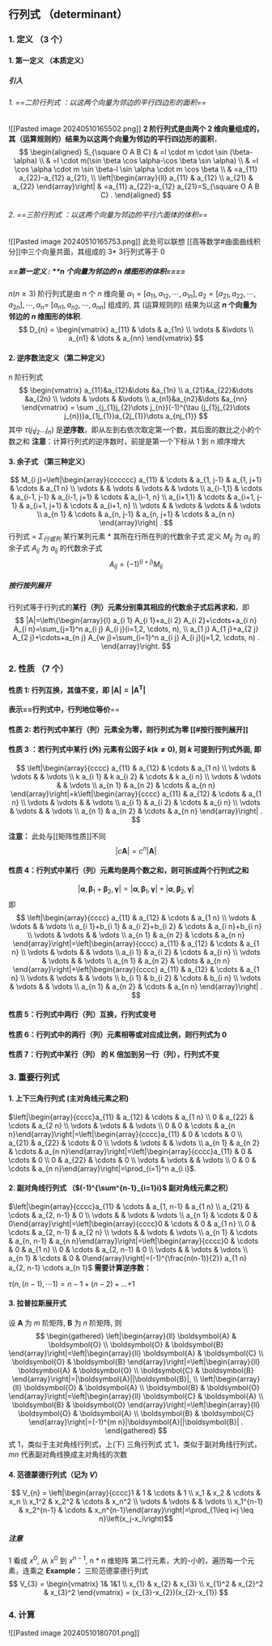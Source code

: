 ## 行列式 （determinant）
### 1. 定义 （3 个）
#### 1. 第一定义 （本质定义）
##### 引入
###### 1. ==二阶行列式 ：以这两个向量为邻边的平行四边形的面积==

![[Pasted image 20240510165502.png]]
  **2 阶行列式是由两个 2 维向量组成的，其（运算规则的）结果为以这两个向量为邻边的平行四边形的面积．**
  $$
\begin{aligned}
S_{\square O A B C} & =l \cdot m \cdot \sin (\beta-\alpha) \\
& =l \cdot m(\sin \beta \cos \alpha-\cos \beta \sin \alpha) \\
& =l \cos \alpha \cdot m \sin \beta-l \sin \alpha \cdot m \cos \beta \\
& =a_{11} a_{22}-a_{12} a_{21}, \\
\left|\begin{array}{ll}
a_{11} & a_{12} \\
a_{21} & a_{22}
\end{array}\right| & =a_{11} a_{22}-a_{12} a_{21}=S_{\square O A B C} .
\end{aligned}
$$
###### 2. ==三阶行列式 ：以这两个向量为邻边的平行六面体的体积==
 ![[Pasted image 20240510165753.png]]
此处可以联想 [[高等数学#曲面曲线积分]]中三个向量共面，其组成的 3* 3行列式等于 0
#####  ==第一定义 : **$n$ 个向量为邻边的 $n$ 维图形的体积====
$n(n \geqslant 3)$ 阶行列式是由 $n$ 个 $n$ 维向量 $\alpha_1=\left[a_{11}, a_{12}, \cdots, a_{1 n}\right], a_2=\left[a_{21}, a_{22}, \cdots, a_{2 n}\right], \cdots, \alpha_n=$ $\left[a_{n 1}, a_{n 2}, \cdots, a_{n n}\right]$ 组成的, 其 (运算规则的) 结果为以这 **$n$ 个向量为邻边的 $n$ 维图形的体积**.
 $$
D_{n} = \begin{vmatrix}
a_{11} & \dots & a_{1n} \\
\vdots & &\vdots \\
a_{n1} & \dots & a_{nn}
\end{vmatrix}
$$

#### 2. 逆序数法定义（第二种定义）

n 阶行列式 
$$
\begin{vmatrix}
a_{11}&a_{12}&\dots &a_{1n} \\
 a_{21}&a_{22}&\dots &a_{2n} \\ 
\vdots & \vdots & &\vdots \\
a_{n1}&a_{n2}&\dots &a_{nn}
\end{vmatrix} = \sum _{j_{1}j_{2}\dots j_{n}}(-1)^{\tau (j_{1}j_{2}\dots j_{n})}a_{1j_{1}}a_{2j_{1}}\dots a_{nj_{1}}
$$
其中 $\tau (j_{1}j_{2}\dots j_{n})$ 是**逆序数**，即从左到右依次取定第一个数，其后面的数比之小的个数之和
**注意**：计算行列式的逆序数时，前提是第一个下标从 1 到 n 顺序增大

#### 3. 余子式 （第三种定义）
$$
M_{i j}=\left|\begin{array}{cccccc}
a_{11} & \cdots & a_{1, j-1} & a_{1, j+1} & \cdots & a_{1 n} \\
\vdots & & \vdots & \vdots & & \vdots \\
a_{i-1,1} & \cdots & a_{i-1, j-1} & a_{i-1, j+1} & \cdots & a_{i-1, n} \\
a_{i+1,1} & \cdots & a_{i+1, j-1} & a_{i+1, j+1} & \cdots & a_{i+1, n} \\
\vdots & & \vdots & \vdots & & \vdots \\
a_{n 1} & \cdots & a_{n, j-1} & a_{n, j+1} & \cdots & a_{n n}
\end{array}\right| .
$$
行列式 = $\Sigma_{行或列}$ 某行某列元素 *  其所在行所在列的代数余子式
定义 $M_{ij}$ 为 $a_{ij}$ 的余子式
$A_{ij}$ 为 $a_{ij}$ 的代数余子式
$$A_{ij} = (-1)^{(i+j)}M_{ij}$$ 
##### **按行按列展开**
行列式等于行列式的**某行（列）元素分别乘其相应的代数余子式后再求和**，即
$$
|A|=\left\{\begin{array}{l}
a_{i 1} A_{i 1}+a_{i 2} A_{i 2}+\cdots+a_{i n} A_{i n}=\sum_{j=1}^n a_{i j} A_{i j}(i=1,2, \cdots, n), \\
a_{1 j} A_{1 j}+a_{2 j} A_{2 j}+\cdots+a_{n j} A_{w j}=\sum_{i=1}^n a_{i j} A_{i j}(j=1,2, \cdots, n) .
\end{array}\right.
$$

### 2. 性质 （7 个）
#### 性质 1:  行列互换，其值不变，即 $|\boldsymbol{A}|=\left|\boldsymbol{A}^{\mathrm{T}}\right|$

**表示==行列式中，行列地位等价**==

#### 性质 2:  若行列式中某行（列）元素全为零，则行列式为零 [[#**按行按列展开**]]

#### 性质 3 ：若行列式中某行 (外) 元素有公因子 $k(k \neq 0)$, 则 $k$ 可提到行列式外面, 即
$$
\left|\begin{array}{cccc}
a_{11} & a_{12} & \cdots & a_{1 n} \\
\vdots & \vdots & & \vdots \\
k a_{i 1} & k a_{i 2} & \cdots & k a_{i n} \\
\vdots & \vdots & & \vdots \\
a_{n 1} & a_{n 2} & \cdots & a_{n n}
\end{array}\right|=k\left|\begin{array}{cccc}
a_{11} & a_{12} & \cdots & a_{1 n} \\
\vdots & \vdots & & \vdots \\
a_{i 1} & a_{i 2} & \cdots & a_{i n} \\
\vdots & \vdots & & \vdots \\
a_{n 1} & a_{n 2} & \cdots & a_{n n}
\end{array}\right| .
$$

**注意：** 此处与[[矩阵性质]]不同 
$$
|c \boldsymbol{A}|=c^n|\boldsymbol{A}|
$$

#### 性质 4：行列式中某行（列）元素均是两个数之和，则可拆成两个行列式之和
$$
\left|\boldsymbol{\alpha}, \boldsymbol{\beta}_1+\boldsymbol{\beta}_2, \boldsymbol{\gamma}\right|=\left|\boldsymbol{\alpha}, \boldsymbol{\beta}_1, \boldsymbol{\gamma}\right|+\left|\boldsymbol{\alpha}, \boldsymbol{\beta}_2, \boldsymbol{\gamma}\right| 
$$
即 
$$
\left|\begin{array}{cccc}
a_{11} & a_{12} & \cdots & a_{1 n} \\
\vdots & \vdots & & \vdots \\
a_{i 1}+b_{i 1} & a_{i 2}+b_{i 2} & \cdots & a_{i n}+b_{i n} \\
\vdots & \vdots & & \vdots \\
a_{n 1} & a_{n 2} & \cdots & a_{n n}
\end{array}\right|=\left|\begin{array}{cccc}
a_{11} & a_{12} & \cdots & a_{1 n} \\
\vdots & \vdots & & \vdots \\
a_{i 1} & a_{i 2} & \cdots & a_{i n} \\
\vdots & \vdots & & \vdots \\
a_{n 1} & a_{n 2} & \cdots & a_{n n}
\end{array}\right|+\left|\begin{array}{cccc}
a_{11} & a_{12} & \cdots & a_{1 n} \\
\vdots & \vdots & & \vdots \\
b_{i 1} & b_{i 2} & \cdots & b_{i n} \\
\vdots & \vdots & & \vdots \\
a_{n 1} & a_{n 2} & \cdots & a_{n n}
\end{array}\right| .
$$
#### 性质 5：行列式中两行（列）互换，行列式变号
#### 性质 6：行列式中的两行（列）元素相等或对应成比例，则行列式为 0
#### 性质 7：行列式中某行（列） 的 K 倍加到另一行（列），行列式不变
### 3. 重要行列式
#### 1. 上下三角行列式 (主对角线元素之积)

$\left|\begin{array}{cccc}a_{11} & a_{12} & \cdots & a_{1 n} \\ 0 & a_{22} & \cdots & a_{2 n} \\ \vdots & \vdots & & \vdots \\ 0 & 0 & \cdots & a_{n n}\end{array}\right|=\left|\begin{array}{cccc}a_{11} & 0 & \cdots & 0 \\ a_{21} & a_{22} & \cdots & 0 \\ \vdots & \vdots & & \vdots \\ a_{n 1} & a_{n 2} & \cdots & a_{n n}\end{array}\right|=\left|\begin{array}{cccc}a_{11} & 0 & \cdots & 0 \\ 0 & a_{22} & \cdots & 0 \\ \vdots & \vdots & & \vdots \\ 0 & 0 & \cdots & a_{n n}\end{array}\right|=\prod_{i=1}^n a_{i i}$.
#### 2. 副对角线行列式 （$(-1)^{\sum^{n-1}_{i=1}i}$ 副对角线元素之积）
$\left|\begin{array}{cccc}a_{11} & \cdots & a_{1, n-1} & a_{1 n} \\ a_{21} & \cdots & a_{2, n-1} & 0 \\ \vdots & & \vdots & \vdots \\ a_{n 1} & \cdots & 0 & 0\end{array}\right|=\left|\begin{array}{cccc}0 & \cdots & 0 & a_{1 n} \\ 0 & \cdots & a_{2, n-1} & a_{2 n} \\ \vdots & & \vdots & \vdots \\ a_{n 1} & \cdots & a_{n, n-1} & a_{n n}\end{array}\right|=\left|\begin{array}{cccc}0 & \cdots & 0 & a_{1 n} \\ 0 & \cdots & a_{2, n-1} & 0 \\ \vdots & & \vdots & \vdots \\ a_{n 1} & \cdots & 0 & 0\end{array}\right|=(-1)^{\frac{n(n-1)}{2}} a_{1 n} a_{2, n-1} \cdots a_{n 1}$
**需要计算逆序数：** 

$\tau(n,(n-1), \cdots 1)={n-1+(n-2)}+\dots{+1}$

#### 3. 拉普拉斯展开式

设 $\boldsymbol{A}$ 为 $m$ 阶矩阵, $\boldsymbol{B}$ 为 $n$ 阶矩阵, 则
$$
\begin{gathered}
\left|\begin{array}{ll}
\boldsymbol{A} & \boldsymbol{O} \\
\boldsymbol{O} & \boldsymbol{B}
\end{array}\right|=\left|\begin{array}{ll}
\boldsymbol{A} & \boldsymbol{C} \\
\boldsymbol{O} & \boldsymbol{B}
\end{array}\right|=\left|\begin{array}{ll}
\boldsymbol{A} & \boldsymbol{O} \\
\boldsymbol{C} & \boldsymbol{B}
\end{array}\right|=|\boldsymbol{A}||\boldsymbol{B}|, \\
\left|\begin{array}{ll}
\boldsymbol{O} & \boldsymbol{A} \\
\boldsymbol{B} & \boldsymbol{O}
\end{array}\right|=\left|\begin{array}{ll}
\boldsymbol{C} & \boldsymbol{A} \\
\boldsymbol{B} & \boldsymbol{O}
\end{array}\right|=\left|\begin{array}{ll}
\boldsymbol{O} & \boldsymbol{A} \\
\boldsymbol{B} & \boldsymbol{C}
\end{array}\right|=(-1)^{m n}|\boldsymbol{A}||\boldsymbol{B}| .
\end{gathered}
$$
式 1，类似于主对角线行列式，上(下) 三角行列式
式 1，类似于副对角线行列式，$mn$ 代表副对角线换成主对角线的次数

#### 4. 范德蒙德行列式（记为 $V$）
$$ V_{n} = \left|\begin{array}{cccc}1 & 1 & \cdots & 1 \\ x_1 & x_2 & \cdots & x_n \\ x_1^2 & x_2^2 & \cdots & x_n^2 \\ \vdots & \vdots & & \vdots \\ x_1^{n-1} & x_2^{n-1} & \cdots & x_n^{n-1}\end{array}\right|=\prod_{1\leq i<j \leq n}\left(x_j-x_i\right)$$
 ##### **注意**
 $1$ 看成 $x^0$,  从 $x^0$ 到 $x^{n-1}$,  n * n 维矩阵
 第二行元素，大的-小的，遍历每一个元素，连乘之
 **Example：** 三阶范德蒙德行列式 
 $$
V_{3} = \begin{vmatrix}
1& 1&1 \\
x_{1} & x_{2} & x_{3} \\
x_{1}^2 & x_{2}^2 & x_{3}^2 
\end{vmatrix} = (x_{3}-x_{2})(x_{2}-x_{1})
$$
### 4. 计算
![[Pasted image 20240510180701.png]]
